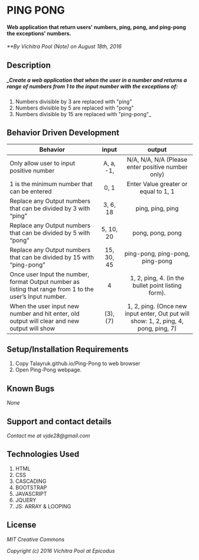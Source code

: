 
# PING PONG

#### Web application that return users' numbers, ping, pong, and ping-pong the exceptions' numbers.

_**By Vichitra Pool (Note) on August 18th, 2016_

## Description

##### _Create a web application that when the user in a number and returns a range of numbers from 1 to the input number with the exceptions of:
1. Numbers divisible by 3 are replaced with "ping"
2. Numbers divisible by 5 are replaced with "pong"
3. Numbers divisible by 15 are replaced with "ping-pong"_

## Behavior Driven Development
|Behavior | input | output|
|--- | :---: | :---: |
|Only allow user to input positive number | A, a, -1, | N/A, N/A, N/A (Please enter positive number only)
|1 is the minimum number that can be entered | 0, 1 | Enter Value greater or equal to 1, 1
|Replace any Output numbers that can be divided by 3 with “ping” | 3, 6, 18 | ping, ping, ping
|Replace any Output numbers that can be divided by 5 with “pong” | 5, 10, 20 | pong, pong, pong
|Replace any Output numbers that can be divided by 15 with “ping-pong” | 15, 30, 45 | ping-pong, ping-pong, ping-pong
|Once user Input the number, format Output number as  listing that range from 1 to the user’s Input number. | 4 | 1, 2, ping, 4. (in the bullet point listing form).
|When the user input new number and hit enter, old output will clear and new output will show | (3), (7)| 1, 2, ping. (Once new input enter, Out put will show: 1, 2, ping, 4, pong, ping, 7)

## Setup/Installation Requirements
1. Copy Talayruk.github.io/Ping-Pong to web browser
2. Open Ping-Pong webpage.

## Known Bugs
_None_

## Support and contact details
_Contact me at vjde28@gmail.com_

## Technologies Used

1. HTML
2. CSS
3. CASCADING
4. BOOTSTRAP
5. JAVASCRIPT
6. JQUERY
7. JS: ARRAY & LOOPING

## License

_*MIT Creative Commons*_

_Copyright (c) 2016 Vichitra Pool at Epicodus_
